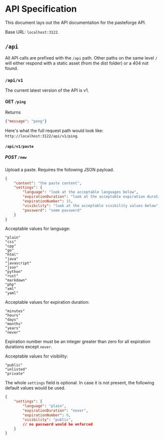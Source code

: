 # API Specification

This document lays out the API documentation for the pasteforge API.

Base URL: `localhost:3122`.

## `/api`

All API calls are prefixed with the `/api` path. Other paths on the same level `/` will either respond with a static asset (from the dist folder) or a 404 not found.

### `/api/v1`

The current latest version of the API is v1.

#### GET `/ping`

Returns 

```json
{"message": "pong"}
```

Here's what the full request path would look like: `http://localhost:3122/api/v1/ping`.

#### `/api/v1/paste`

##### POST `/new`

Upload a paste. Requires the following JSON payload.

```json
{
	"content": "the paste content",
	"settings": {
		"language": "look at the acceptable languages below",
		"expirationDuration": "look at the acceptable expiration durations below",
		"expirationNumber": 15,
		"visibility": "look at the acceptable visibility values below",
		"password": "some password"
	}
}
```

Acceptable values for language:
```
"plain"
"css"
"cpp"
"go"
"html"
"java"
"javascript"
"json"
"python"
"rust"
"markdown"
"php"
"xml"
"yaml"
```

Acceptable values for expiration duration:
```
"minutes"
"hours"
"days"
"months"
"years"
"never"
```

Expiration number must be an integer greater than zero for all expiration durations except `never`.

Acceptable values for visibility:
```
"public"
"unlisted"
"private"
```

The whole `settings` field is optional. In case it is not present, the following default values would be used.

```json
{
	"settings": {
		"language": "plain",
		"expirationDuration": "never",
		"expirationNumber": 0,
		"visibility": "public",
		// no password would be enforced 
	}
}
```